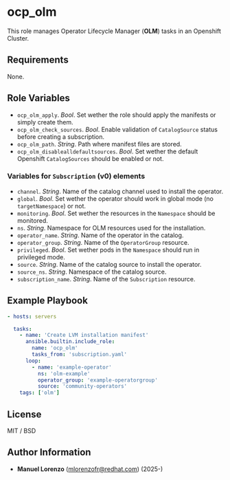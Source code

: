 # ocp_olm
This role manages Operator Lifecycle Manager (**OLM**) tasks in an Openshift Cluster.

## Requirements
None.

## Role Variables
* `ocp_olm_apply`. _Bool_. Set wether the role should apply the manifests or simply create them.
* `ocp_olm_check_sources`. _Bool_. Enable validation of `CatalogSource` status before creating a subscription.
* `ocp_olm_path`. _String_. Path where manifest files are stored.
* `ocp_olm_disablealldefaultsources`. _Bool_. Set wether the default Openshift `CatalogSources` should be enabled or not.

### Variables for `Subscription` (v0) elements
* `channel`. _String_. Name of the catalog channel used to install the operator.
* `global`. _Bool_. Set wether the operator should work in global mode (no `targetNamespace`) or not.
* `monitoring`. _Bool_. Set wether the resources in the `Namespace` should be monitored.
* `ns`. _String_. Namespace for OLM resources used for the installation.
* `operator_name`. _String_. Name of the operator in the catalog.
* `operator_group`. _String_. Name of the `OperatorGroup` resource.
* `privileged`. _Bool_. Set wether pods in the `Namespace` should run in privileged mode.
* `source`. _String_. Name of the catalog source to install the operator.
* `source_ns`. _String_. Namespace of the catalog source.
* `subscription_name`. _String_. Name of the `Subscription` resource.

## Example Playbook
```yaml
- hosts: servers

  tasks:
    - name: 'Create LVM installation manifest'
      ansible.builtin.include_role:
        name: 'ocp_olm'
        tasks_from: 'subscription.yaml'
      loop:
        - name: 'example-operator'
          ns: 'olm-example'
          operator_group: 'example-operatorgroup'
          source: 'community-operators'
    tags: ['olm']

```

## License
MIT / BSD

## Author Information
 - **Manuel Lorenzo** (mlorenzofr@redhat.com) (2025-)
